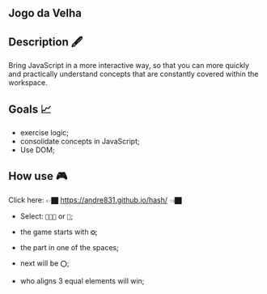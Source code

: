 ## Jogo da Velha
## Description 🖋

Bring JavaScript in a more interactive way, so that you can more quickly and practically understand concepts that are constantly covered within the workspace.

##  Goals 📈
- exercise logic;
- consolidate concepts in JavaScript;
- Use DOM;

## How use 🎮

Click here: 👉🏿 https://andre831.github.io/hash/ 👈🏿

- Select: `🧑👧🏾` or `🤖`;

- the game starts with `❎`;
- the part in one of the spaces;
- next will be `⭕`;
- who aligns 3 equal elements will win;
 
